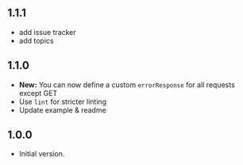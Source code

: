 ## 1.1.1

- add issue tracker
- add topics

## 1.1.0

- **New:** You can now define a custom `errorResponse` for all requests except GET
- Use `lint` for stricter linting
- Update example & readme

## 1.0.0

- Initial version.
